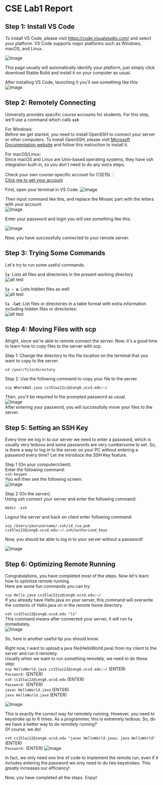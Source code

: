 # CSE Lab1 Report

## <strong>Step 1: Install VS Code</strong><br/>
  To install VS Code, please visit https://code.visualstudio.com/ and select your platform. VS Code supports major platforms such as Windows, macOS, and Linux.  
  
![Image](images/Snipaste_2022-01-13_02-02-07.png)  

This page usually will automatically identify your platform, just simply click download Stable Build and install it on your computer as usual.  

After installing VS Code, launching it you'll see something like this:  
![Image](images/vscode.png)  

  

## <strong>Step 2: Remotely Connecting</strong><br/>
University provides specific course accounts for students. For this step, we'll use a command which calls <strong>`ssh`</strong>  

For Windows:  
Before we get started, you need to install OpenSSH to connect your server or other computers. To install OpenSSH, please visit [Microsoft Documentation website](https://docs.microsoft.com/en-us/windows-server/administration/openssh/openssh_install_firstuse) and follow this instruction to install it.  
  
  For macOS/Linux:  
  Since macOS and Linux are Unix-based operating systems, they have ssh integration built-in, so you don't need to do any extra steps. 
  
  Check your own course-specific account for CSE15L：  
  [Click me to get your account](https://sdacs.ucsd.edu/~icc/index.php)  

  First, open your terminal in VS Code.
  ![Image](images/Snipaste_2022-01-13_02-39-09.png)   

  Then input command like this, and replace the Mosaic part with the letters with your account.   
  ![Image](images/Snipaste_2022-01-13_02-42-39.png)  
   
    

  Enter your password and login you will see something like this:  
    
  ![Image](images/Snipaste_2022-01-13_03-06-18.png)  

  Now, you have successfully connected to your remote server.  
    
## <strong>Step 3: Trying Some Commands</strong><br/>  
Let's try to run some useful commands.  

<strong>`ls`</strong>: Lists all files and directories in the present working directory  
![alt test](images/ls.png)  
  
<strong>`ls - a`</strong>: Lists hidden files as well  
![alt test](images/ls-a.png)  
  

<strong>`ls -lat`</strong>: List files or directories in a table format with extra information including hidden files or directories:  
![alt test](images/ls-lat.png)  
## <strong>Step 4: Moving Files with scp</strong><br/>  
Alright, since we're able to remote connect the server. Now. it's a good time to learn how to copy files to the server with scp.  

Step 1: Change the directory to the file location on the terminal that you want to copy to the server.  

`cd /your/file/directory`  

Step 2: Use the following command to copy your file to the server.  

`scp WhereAmI.java cs15lwi22zz@ieng6.ucsd.edu:~/`  

Then, you'll be required to the prompted password as usual.  
![Image](images/remote.png)  
After entering your password, you will successfully move your files to the server.  
## <strong>Step 5: Setting an SSH Key</strong><br/>  
Every time we log in to our server we need to enter a password, which is usually very tedious and some passwords are very cumbersome to set. So, is there a way to log in to the server on your PC without entering a password every time? Let me introduce the SSH Key feature.  

Step 1 (On your computer/client):  
Enter the following command:  
`ssh-keygen`  
You will then see the following screen:  
![Image](images/ssh-key.png)  

Step 2 (On the server):  
Using ssh connect your server and enter the following command:  

`mkdir .ssh`  
  
  Logout the server and back on client enter following command:  

  `scp /Users/yourusername/.ssh/id_rsa.pub cs15lwi22@ieng6.ucsd.edu:~/.ssh/authorized_keys`  

  Now, you should be able to log in to your server without a password!  
  
  ![Image](images/key.png)  

## <strong>Step 6: Optimizing Remote Running</strong><br/>  
Congratulations, you have completed most of the steps. Now let's learn how to optimize remote running.  
Here are some fun commands you can try:  

`scp Hello.java cs15lwi22zz@ieng6.ucsd.edu:~/`  
If you already have Hello.java on your server, this command will overwrite the contents of Hello.java on in the remote home directory.  

`ssh cs15lwi22@ieng6.ucsd.edu "ls"`  
This command means after connected your server, it will run <strong>`ls`</strong> immediately.  
![Image](images/ssh-ls.png)  

So, here is another useful tip you should know.   

Right now, I want to upload a java file(HelloWorld.java) from my client to the server and run it remotely.  
Usually when we want to run something remotely, we need to do these step:  
`scp HelloWorld.java cs15lwi22@ieng6.ucsd.edu:~/`       (ENTER)   
`Password:`                                             (ENTER)  
`ssh cs15lwi22@ieng6.ucsd.edu`                          (ENTER)  
`Password:`                                             (ENTER)  
`javac HelloWorld.java`                                 (ENTER)  
`java HelloWorld.java`                                  (ENTER)  

![Image](images/remotelyrunning1.png)  

This is exactly the correct way for remotely running. However, you need to keystroke up to 6 times.  As a programmer, this is extremely tedious. So, do we have a better way to do remotely running?  
Of course, we do! 

`ssh cs15lwi22@ieng6.ucsd.edu "javac HelloWorld.java; java HelloWorld"`   (ENTER)  
`Password:`                                             (ENTER) 
![Image](images/remotelyrunning2.png)  

In fact, we only need one line of code to implement the remote run, even if it includes entering the password we only need to do two keystrokes. This greatly increases our efficiency!  

Now, you have completed all the steps. Enjoy!
